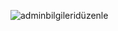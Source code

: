![adminbilgileridüzenle](https://github.com/user-attachments/assets/5aebcb57-d810-4279-af9e-1e1eff97bf80)
